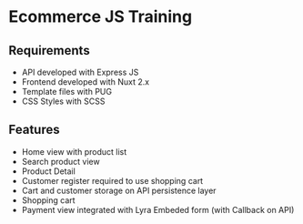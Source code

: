 # Ecommerce JS Training

## Requirements

- API developed with Express JS
- Frontend developed with Nuxt 2.x
- Template files with PUG
- CSS Styles with SCSS

## Features

- Home view with product list
- Search product view
- Product Detail
- Customer register required to use shopping cart
- Cart and customer storage on API persistence layer
- Shopping cart
- Payment view integrated with Lyra Embeded form (with Callback on API)
